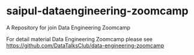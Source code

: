 # saipul-dataengineering-zoomcamp
A Repository for join Data Engineering Zoomcamp

For detail material Data Engineering Zoomcamp please see https://github.com/DataTalksClub/data-engineering-zoomcamp
